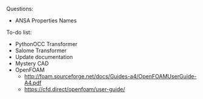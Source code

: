 Questions:
- ANSA Properties Names

To-do list:
- PythonOCC Transformer
- Salome Transformer
- Update documentation
- Mystery CAD
- OpenFOAM
  - http://foam.sourceforge.net/docs/Guides-a4/OpenFOAMUserGuide-A4.pdf
  - https://cfd.direct/openfoam/user-guide/


